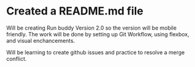 # Created a README.md file

Will be creating Run buddy Version 2.0 so the version will be mobile friendly. The work will be done by setting up Git Workflow, using flexbox, and visual enchancements.

Will be learning to create github issues and practice to resolve a merge conflict.

